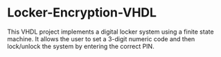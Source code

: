 # Locker-Encryption-VHDL
This VHDL project implements a digital locker system using a finite state machine. It allows the user to set a 3-digit numeric code and then lock/unlock the system by entering the correct PIN.  
